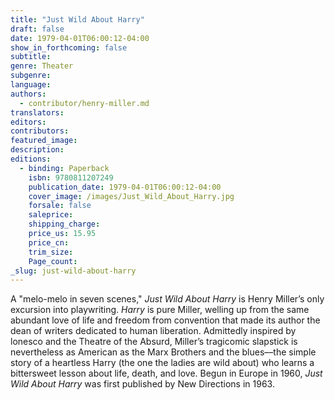 ```yaml
---
title: "Just Wild About Harry"
draft: false
date: 1979-04-01T06:00:12-04:00
show_in_forthcoming: false
subtitle:
genre: Theater
subgenre:
language:
authors:
  - contributor/henry-miller.md
translators:
editors:
contributors:
featured_image:
description:
editions:
  - binding: Paperback
    isbn: 9780811207249
    publication_date: 1979-04-01T06:00:12-04:00
    cover_image: /images/Just_Wild_About_Harry.jpg
    forsale: false
    saleprice:
    shipping_charge:
    price_us: 15.95
    price_cn:
    trim_size:
    Page_count:
_slug: just-wild-about-harry
---
```


A "melo-melo in seven scenes," _Just Wild About Harry_ is Henry Miller’s only excursion into playwriting. _Harry_ is pure Miller, welling up from the same abundant love of life and freedom from convention that made its author the dean of writers dedicated to human liberation. Admittedly inspired by lonesco and the Theatre of the Absurd, Miller’s tragicomic slapstick is nevertheless as American as the Marx Brothers and the blues––the simple story of a heartless Harry (the one the ladies are wild about) who learns a bittersweet lesson about life, death, and love. Begun in Europe in 1960, _Just Wild About Harry_ was first published by New Directions in 1963.

